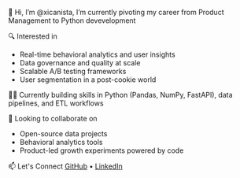 👋 Hi, I’m @xicanista, I’m currently pivoting my career from Product Management to Python devevelopment

🔍 Interested in
- Real-time behavioral analytics and user insights
- Data governance and quality at scale
- Scalable A/B testing frameworks
- User segmentation in a post-cookie world

👩‍💻 Currently building skills in Python (Pandas, NumPy, FastAPI), data pipelines, and ETL workflows
 
💞️ Looking to collaborate on
- Open-source data projects
- Behavioral analytics tools
- Product-led growth experiments powered by code

📫 Let's Connect 
[GitHub](https://github.com/xicanista) • [LinkedIn](https://linkedin.com/in/ericarios) 

